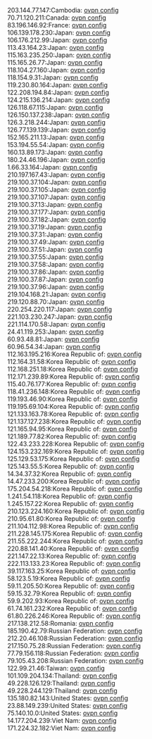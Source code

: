 203.144.77.147:Cambodia: [ovpn config](vpn/203_144_77_147.ovpn)  
70.71.120.211:Canada: [ovpn config](vpn/70_71_120_211.ovpn)  
83.196.146.92:France: [ovpn config](vpn/83_196_146_92.ovpn)  
106.139.178.230:Japan: [ovpn config](vpn/106_139_178_230.ovpn)  
106.176.212.99:Japan: [ovpn config](vpn/106_176_212_99.ovpn)  
113.43.164.23:Japan: [ovpn config](vpn/113_43_164_23.ovpn)  
115.163.235.250:Japan: [ovpn config](vpn/115_163_235_250.ovpn)  
115.165.26.77:Japan: [ovpn config](vpn/115_165_26_77.ovpn)  
118.104.27.160:Japan: [ovpn config](vpn/118_104_27_160.ovpn)  
118.154.9.31:Japan: [ovpn config](vpn/118_154_9_31.ovpn)  
119.230.80.164:Japan: [ovpn config](vpn/119_230_80_164.ovpn)  
122.208.194.84:Japan: [ovpn config](vpn/122_208_194_84.ovpn)  
124.215.136.214:Japan: [ovpn config](vpn/124_215_136_214.ovpn)  
126.118.67.115:Japan: [ovpn config](vpn/126_118_67_115.ovpn)  
126.150.137.238:Japan: [ovpn config](vpn/126_150_137_238.ovpn)  
126.3.218.244:Japan: [ovpn config](vpn/126_3_218_244.ovpn)  
126.77.139.139:Japan: [ovpn config](vpn/126_77_139_139.ovpn)  
152.165.211.13:Japan: [ovpn config](vpn/152_165_211_13.ovpn)  
153.194.55.54:Japan: [ovpn config](vpn/153_194_55_54.ovpn)  
160.13.89.173:Japan: [ovpn config](vpn/160_13_89_173.ovpn)  
180.24.46.196:Japan: [ovpn config](vpn/180_24_46_196.ovpn)  
1.66.33.164:Japan: [ovpn config](vpn/1_66_33_164.ovpn)  
210.197.167.43:Japan: [ovpn config](vpn/210_197_167_43.ovpn)  
219.100.37.104:Japan: [ovpn config](vpn/219_100_37_104.ovpn)  
219.100.37.105:Japan: [ovpn config](vpn/219_100_37_105.ovpn)  
219.100.37.107:Japan: [ovpn config](vpn/219_100_37_107.ovpn)  
219.100.37.13:Japan: [ovpn config](vpn/219_100_37_13.ovpn)  
219.100.37.177:Japan: [ovpn config](vpn/219_100_37_177.ovpn)  
219.100.37.182:Japan: [ovpn config](vpn/219_100_37_182.ovpn)  
219.100.37.19:Japan: [ovpn config](vpn/219_100_37_19.ovpn)  
219.100.37.31:Japan: [ovpn config](vpn/219_100_37_31.ovpn)  
219.100.37.49:Japan: [ovpn config](vpn/219_100_37_49.ovpn)  
219.100.37.51:Japan: [ovpn config](vpn/219_100_37_51.ovpn)  
219.100.37.55:Japan: [ovpn config](vpn/219_100_37_55.ovpn)  
219.100.37.58:Japan: [ovpn config](vpn/219_100_37_58.ovpn)  
219.100.37.86:Japan: [ovpn config](vpn/219_100_37_86.ovpn)  
219.100.37.87:Japan: [ovpn config](vpn/219_100_37_87.ovpn)  
219.100.37.96:Japan: [ovpn config](vpn/219_100_37_96.ovpn)  
219.104.168.21:Japan: [ovpn config](vpn/219_104_168_21.ovpn)  
219.120.88.70:Japan: [ovpn config](vpn/219_120_88_70.ovpn)  
220.254.220.117:Japan: [ovpn config](vpn/220_254_220_117.ovpn)  
221.103.230.247:Japan: [ovpn config](vpn/221_103_230_247.ovpn)  
221.114.170.58:Japan: [ovpn config](vpn/221_114_170_58.ovpn)  
24.41.119.253:Japan: [ovpn config](vpn/24_41_119_253.ovpn)  
60.93.48.81:Japan: [ovpn config](vpn/60_93_48_81.ovpn)  
60.96.54.34:Japan: [ovpn config](vpn/60_96_54_34.ovpn)  
112.163.195.216:Korea Republic of: [ovpn config](vpn/112_163_195_216.ovpn)  
112.164.31.58:Korea Republic of: [ovpn config](vpn/112_164_31_58.ovpn)  
112.168.251.18:Korea Republic of: [ovpn config](vpn/112_168_251_18.ovpn)  
112.171.239.89:Korea Republic of: [ovpn config](vpn/112_171_239_89.ovpn)  
115.40.76.177:Korea Republic of: [ovpn config](vpn/115_40_76_177.ovpn)  
118.41.236.148:Korea Republic of: [ovpn config](vpn/118_41_236_148.ovpn)  
119.193.46.90:Korea Republic of: [ovpn config](vpn/119_193_46_90.ovpn)  
119.195.69.104:Korea Republic of: [ovpn config](vpn/119_195_69_104.ovpn)  
121.133.163.78:Korea Republic of: [ovpn config](vpn/121_133_163_78.ovpn)  
121.137.127.238:Korea Republic of: [ovpn config](vpn/121_137_127_238.ovpn)  
121.165.94.95:Korea Republic of: [ovpn config](vpn/121_165_94_95.ovpn)  
121.189.77.82:Korea Republic of: [ovpn config](vpn/121_189_77_82.ovpn)  
122.43.233.228:Korea Republic of: [ovpn config](vpn/122_43_233_228.ovpn)  
124.153.232.169:Korea Republic of: [ovpn config](vpn/124_153_232_169.ovpn)  
125.129.53.175:Korea Republic of: [ovpn config](vpn/125_129_53_175.ovpn)  
125.143.55.5:Korea Republic of: [ovpn config](vpn/125_143_55_5.ovpn)  
14.34.37.32:Korea Republic of: [ovpn config](vpn/14_34_37_32.ovpn)  
14.47.233.200:Korea Republic of: [ovpn config](vpn/14_47_233_200.ovpn)  
175.204.54.218:Korea Republic of: [ovpn config](vpn/175_204_54_218.ovpn)  
1.241.54.118:Korea Republic of: [ovpn config](vpn/1_241_54_118.ovpn)  
1.245.157.22:Korea Republic of: [ovpn config](vpn/1_245_157_22.ovpn)  
210.123.224.160:Korea Republic of: [ovpn config](vpn/210_123_224_160.ovpn)  
210.95.61.80:Korea Republic of: [ovpn config](vpn/210_95_61_80.ovpn)  
211.104.112.98:Korea Republic of: [ovpn config](vpn/211_104_112_98.ovpn)  
211.228.145.175:Korea Republic of: [ovpn config](vpn/211_228_145_175.ovpn)  
211.55.222.244:Korea Republic of: [ovpn config](vpn/211_55_222_244.ovpn)  
220.88.141.40:Korea Republic of: [ovpn config](vpn/220_88_141_40.ovpn)  
221.147.22.13:Korea Republic of: [ovpn config](vpn/221_147_22_13.ovpn)  
222.113.133.23:Korea Republic of: [ovpn config](vpn/222_113_133_23.ovpn)  
39.117.163.25:Korea Republic of: [ovpn config](vpn/39_117_163_25.ovpn)  
58.123.5.19:Korea Republic of: [ovpn config](vpn/58_123_5_19.ovpn)  
59.11.205.50:Korea Republic of: [ovpn config](vpn/59_11_205_50.ovpn)  
59.15.32.79:Korea Republic of: [ovpn config](vpn/59_15_32_79.ovpn)  
59.9.202.93:Korea Republic of: [ovpn config](vpn/59_9_202_93.ovpn)  
61.74.161.232:Korea Republic of: [ovpn config](vpn/61_74_161_232.ovpn)  
61.80.226.246:Korea Republic of: [ovpn config](vpn/61_80_226_246.ovpn)  
217.138.212.58:Romania: [ovpn config](vpn/217_138_212_58.ovpn)  
185.190.42.79:Russian Federation: [ovpn config](vpn/185_190_42_79.ovpn)  
212.20.46.108:Russian Federation: [ovpn config](vpn/212_20_46_108.ovpn)  
217.150.75.28:Russian Federation: [ovpn config](vpn/217_150_75_28.ovpn)  
77.79.156.118:Russian Federation: [ovpn config](vpn/77_79_156_118.ovpn)  
79.105.43.208:Russian Federation: [ovpn config](vpn/79_105_43_208.ovpn)  
122.99.21.46:Taiwan: [ovpn config](vpn/122_99_21_46.ovpn)  
101.109.204.134:Thailand: [ovpn config](vpn/101_109_204_134.ovpn)  
49.228.126.129:Thailand: [ovpn config](vpn/49_228_126_129.ovpn)  
49.228.244.129:Thailand: [ovpn config](vpn/49_228_244_129.ovpn)  
135.180.82.143:United States: [ovpn config](vpn/135_180_82_143.ovpn)  
23.88.149.239:United States: [ovpn config](vpn/23_88_149_239.ovpn)  
75.140.10.0:United States: [ovpn config](vpn/75_140_10_0.ovpn)  
14.177.204.239:Viet Nam: [ovpn config](vpn/14_177_204_239.ovpn)  
171.224.32.182:Viet Nam: [ovpn config](vpn/171_224_32_182.ovpn)  
